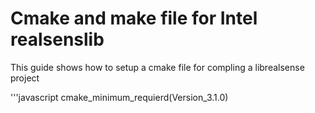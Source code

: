 # Cmake and make file for Intel realsenslib
This guide shows how to setup a cmake file for compling a librealsense project

'''javascript
cmake_minimum_requierd(Version_3.1.0)
```

